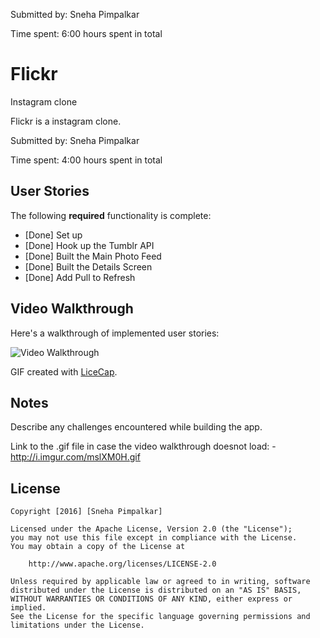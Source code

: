 

Submitted by: Sneha Pimpalkar

Time spent: 6:00 hours spent in total
# Flickr
Instagram clone

Flickr is a instagram clone.

Submitted by: Sneha Pimpalkar

Time spent: 4:00 hours spent in total

## User Stories

The following **required** functionality is complete:

* [Done] Set up
* [Done] Hook up the Tumblr API
* [Done] Built the Main Photo Feed
* [Done] Built the Details Screen
* [Done] Add Pull to Refresh


## Video Walkthrough 

Here's a walkthrough of implemented user stories:

<img src='https://i.imgur.com/mslXM0H.gif' title='Video Walkthrough' width='' alt='Video Walkthrough' />

GIF created with [LiceCap](http://www.cockos.com/licecap/).

## Notes

Describe any challenges encountered while building the app.

Link to the .gif file in case the video walkthrough doesnot load: - http://i.imgur.com/mslXM0H.gif

## License

    Copyright [2016] [Sneha Pimpalkar]

    Licensed under the Apache License, Version 2.0 (the "License");
    you may not use this file except in compliance with the License.
    You may obtain a copy of the License at

        http://www.apache.org/licenses/LICENSE-2.0

    Unless required by applicable law or agreed to in writing, software
    distributed under the License is distributed on an "AS IS" BASIS,
    WITHOUT WARRANTIES OR CONDITIONS OF ANY KIND, either express or implied.
    See the License for the specific language governing permissions and
    limitations under the License.

